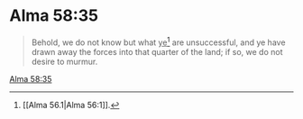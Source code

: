 # Alma 58:35

> Behold, we do not know but what <u>ye</u>[^a] are unsuccessful, and ye have drawn away the forces into that quarter of the land; if so, we do not desire to murmur.

[Alma 58:35](https://www.churchofjesuschrist.org/study/scriptures/bofm/alma/58?lang=eng&id=p35#p35)


[^a]: [[Alma 56.1|Alma 56:1]].  
